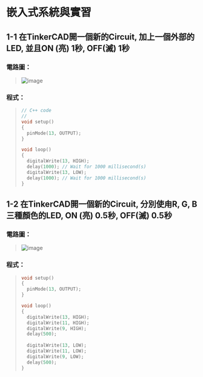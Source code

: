 # 嵌入式系統與實習

## 1-1 在TinkerCAD開一個新的Circuit, 加上一個外部的LED, 並且ON (亮) 1秒, OFF(滅) 1秒 

### 電路圖：
> ![image](https://user-images.githubusercontent.com/31268069/130342065-be43918a-33bf-4df8-b9ad-ff601897e91e.png)

### 程式：
> ```c++
> // C++ code
> //
> void setup()
> {
>   pinMode(13, OUTPUT);
> }
> 
> void loop()
> {
>   digitalWrite(13, HIGH);
>   delay(1000); // Wait for 1000 millisecond(s)
>   digitalWrite(13, LOW);
>   delay(1000); // Wait for 1000 millisecond(s)
> }
> ```


## 1-2 在TinkerCAD開一個新的Circuit, 分別使甪R, G, B三種顏色的LED, ON (亮) 0.5秒, OFF(滅) 0.5秒

### 電路圖：
> ![image](https://user-images.githubusercontent.com/31268069/131238169-f4548c43-41e5-4df1-aca0-24bd10675539.png)

### 程式：
> ```c++
> void setup()
> {
>   pinMode(13, OUTPUT);
> }
> 
> void loop()
> {
>   digitalWrite(13, HIGH);
>   digitalWrite(11, HIGH);
>   digitalWrite(9, HIGH);
>   delay(500); 
>  
>   digitalWrite(13, LOW);
>   digitalWrite(11, LOW);
>   digitalWrite(9, LOW);
>   delay(500); 
> }
> ```
